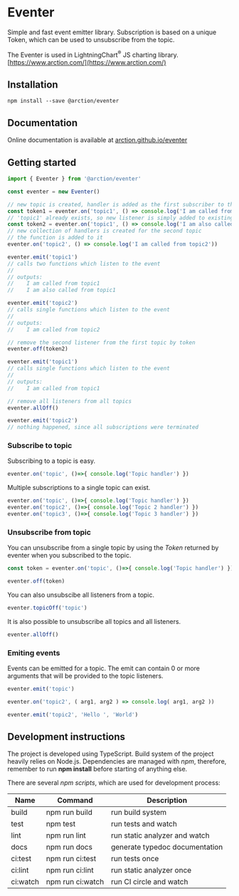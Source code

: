 # Eventer

Simple and fast event emitter library. Subscription is based on a unique Token, which can be used to unsubscribe from the topic.

The Eventer is used in LightningChart<sup>&#174;</sup> JS charting library. [https://www.arction.com/](https://www.arction.com/)

## Installation

`npm install --save @arction/eventer`

## Documentation

Online documentation is available at [arction.github.io/eventer](https://arction.github.io/eventer/)

## Getting started

```ts
import { Eventer } from '@arction/eventer'

const eventer = new Eventer()

// new topic is created, handler is added as the first subscriber to the topic
const token1 = eventer.on('topic1', () => console.log('I am called from topic1'))
// 'topic1' already exists, so new listener is simply added to existing collection of handlers
const token2 = eventer.on('topic1', () => console.log('I am also called from topic1'))
// new collection of handlers is created for the second topic
// the function is added to it
eventer.on('topic2', () => console.log('I am called from topic2'))

eventer.emit('topic1')
// calls two functions which listen to the event
//
// outputs:
//    I am called from topic1
//    I am also called from topic1

eventer.emit('topic2')
// calls single functions which listen to the event
//
// outputs:
//    I am called from topic2

// remove the second listener from the first topic by token 
eventer.off(token2)

eventer.emit('topic1')
// calls single functions which listen to the event
//
// outputs:
//    I am called from topic1

// remove all listeners from all topics
eventer.allOff()

eventer.emit('topic2')
// nothing happened, since all subscriptions were terminated
```

### Subscribe to topic

Subscribing to a topic is easy.

```ts
eventer.on('topic', ()=>{ console.log('Topic handler') })
```

Multiple subscriptions to a single topic can exist.

```ts
eventer.on('topic', ()=>{ console.log('Topic handler') })
eventer.on('topic2', ()=>{ console.log('Topic 2 handler') })
eventer.on('topic3', ()=>{ console.log('Topic 3 handler') })
```

### Unsubscribe from topic

You can unsubscribe from a single topic by using the *Token* returned by eventer when you subscribed to the topic.

```ts
const token = eventer.on('topic', ()=>{ console.log('Topic handler') })

eventer.off(token)
```

You can also unsubscibe all listeners from a topic.

```ts
eventer.topicOff('topic')
```

It is also possible to unsubscribe all topics and all listeners.

```ts
eventer.allOff()
```

### Emiting events

Events can be emitted for a topic. The emit can contain 0 or more arguments that will be provided to the topic listeners.

```ts
eventer.emit('topic')

eventer.on('topic2', ( arg1, arg2 ) => console.log( arg1, arg2 ))

eventer.emit('topic2', 'Hello ', 'World')
```

## Development instructions

The project is developed using TypeScript. Build system of the project heavily relies on Node.js. Dependencies are managed with *npm*, therefore, remember to run **npm install** before starting of anything else. 

There are several *npm scripts*, which are used for development process:

| Name     | Command          | Description              |
| ---------|------------------|--------------------------|
| build    | npm run build    | run build system
| test     | npm test         | run tests and watch      |
| lint     | npm run lint     | run static analyzer and watch
| docs     | npm run docs     | generate typedoc documentation
| ci:test  | npm run ci:test  | run tests once
| ci:lint  | npm run ci:lint  | run static analyzer once
| ci:watch | npm run ci:watch | run CI circle and watch
